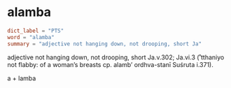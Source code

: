 # alamba

``` toml
dict_label = "PTS"
word = "alamba"
summary = "adjective not hanging down, not drooping, short Ja"
```

adjective not hanging down, not drooping, short Ja.v.302; Ja.vi.3 (˚tthaniyo not flabby: of a woman’s breasts cp. alamb’ ordhva\-stanī Suśruta i.371).

a \+ lamba

